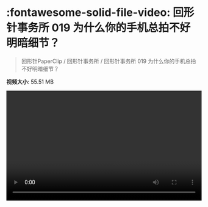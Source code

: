 # :fontawesome-solid-file-video: 回形针事务所 019 为什么你的手机总拍不好明暗细节？

> 回形针PaperClip / 回形针事务所 / 回形针事务所 019 为什么你的手机总拍不好明暗细节？

**视频大小**: 55.51 MB

<video id="V-9d943740f9f21e6ccd6dd669dae69ba5" width="512" height="288" preload="none" playsinline webkit-playsinline></video>